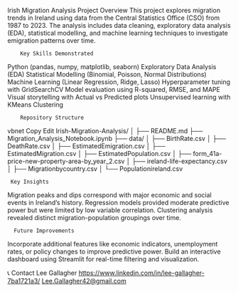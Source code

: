 Irish Migration Analysis
         Project Overview
This project explores migration trends in Ireland using data from the Central Statistics Office (CSO) from 1987 to 2023. The analysis includes data cleaning, exploratory data analysis (EDA), statistical modelling, and machine learning techniques to investigate emigration patterns over time.

        Key Skills Demonstrated
Python (pandas, numpy, matplotlib, seaborn)
Exploratory Data Analysis (EDA)
Statistical Modelling (Binomial, Poisson, Normal Distributions)
Machine Learning (Linear Regression, Ridge, Lasso)
Hyperparameter tuning with GridSearchCV
Model evaluation using R-squared, RMSE, and MAPE
Visual storytelling with Actual vs Predicted plots
Unsupervised learning with KMeans Clustering

        Repository Structure
vbnet
Copy
Edit
Irish-Migration-Analysis/
│
├── README.md
├── Migration_Analysis_Notebook.ipynb
├── data/
│    ├── BirthRate.csv
│    ├── DeathRate.csv
│    ├── EstimatedEmigration.csv
│    ├── EstimatedMigration.csv
│    ├── EstimatedPopulation.csv
│    ├── form_41a-price-new-property-area-by_year_2.csv
│    ├── ireland-life-expectancy.csv
│    ├── Migrationbycountry.csv
│    └── Populationireland.csv

     Key Insights
Migration peaks and dips correspond with major economic and social events in Ireland’s history.
Regression models provided moderate predictive power but were limited by low variable correlation.
Clustering analysis revealed distinct migration-population groupings over time.

      Future Improvements
Incorporate additional features like economic indicators, unemployment rates, or policy changes to improve predictive power.
Build an interactive dashboard using Streamlit for real-time filtering and visualization.

📞 Contact
Lee Gallagher
https://www.linkedin.com/in/lee-gallagher-7ba1721a3/
Lee.Gallagher42@gmail.com

